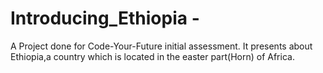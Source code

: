 # Introducing_Ethiopia - 

A Project done for Code-Your-Future initial assessment. It presents about Ethiopia,a country which is located in the easter part(Horn) of Africa.
